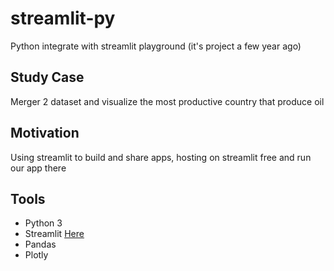 # streamlit-py
Python integrate with streamlit playground (it's project a few year ago)

## Study Case
Merger 2 dataset and visualize the most productive country that produce oil

## Motivation
Using streamlit to build and share apps, hosting on streamlit free and run our app there

## Tools
- Python 3
- Streamlit [Here](https://streamlit.io/)
- Pandas
- Plotly
